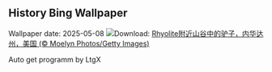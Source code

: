 ## History Bing Wallpaper
Wallpaper date: 2025-05-08
![](https://www.bing.com/th?id=OHR.RhyoliteDonkeys_ZH-CN2626127533_UHD.jpg&w=1000)Download: [Rhyolite附近山谷中的驴子，内华达州，美国 (© Moelyn Photos/Getty Images)](https://www.bing.com/th?id=OHR.RhyoliteDonkeys_ZH-CN2626127533_UHD.jpg)

Auto get programm by LtgX
